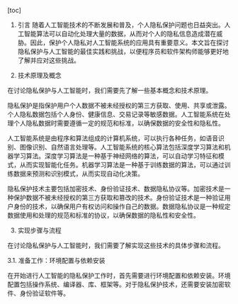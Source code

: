 
[toc]                    
                
                
1. 引言
随着人工智能技术的不断发展和普及，个人隐私保护问题也日益突出。人工智能算法可以自动化处理大量的数据，从而对个人的隐私信息造成潜在威胁。因此，保护个人隐私对人工智能系统的应用具有重要意义。本文旨在探讨隐私保护与人工智能的最佳实践和挑战，以便程序员和软件架构师能够更好地了解并应对这些挑战。

2. 技术原理及概念

在讨论隐私保护与人工智能时，我们需要先了解一些基本概念和技术原理。

隐私保护是指保护用户个人数据不被未经授权的第三方获取、使用、共享或泄露。个人隐私数据包括个人身份、健康信息、交易记录等敏感数据。人工智能系统在处理个人隐私数据时需要遵循一定的规范和标准，以确保数据的安全性和隐私性。

人工智能系统是由程序和算法组成的计算机系统，可以执行各种任务，如语音识别、图像识别、自然语言处理等。人工智能系统的核心算法包括深度学习算法和机器学习算法。深度学习算法是一种基于神经网络的算法，可以自动学习特征和模式，从而实现智能化任务。机器学习算法是一种基于训练数据的算法，可以通过训练数据来预测和识别模式，从而实现自动化决策。

隐私保护技术主要包括加密技术、身份验证技术、数据隐私协议等。加密技术是一种保护数据不被未经授权的第三方获取和篡改的技术。身份验证技术是一种验证用户身份的技术，以确保用户有权访问和操作自己的数据。数据隐私协议是一种规定数据使用和处理的规范和标准的协议，以确保数据的隐私性和安全性。

3. 实现步骤与流程

在讨论隐私保护与人工智能时，我们需要了解实现这些技术的具体步骤和流程。

3.1. 准备工作：环境配置与依赖安装

在开始进行人工智能的隐私保护工作时，首先需要进行环境配置和依赖安装。环境配置包括操作系统、编译器、库、框架等。对于隐私保护技术，还需要安装加密软件、身份验证软件等。

